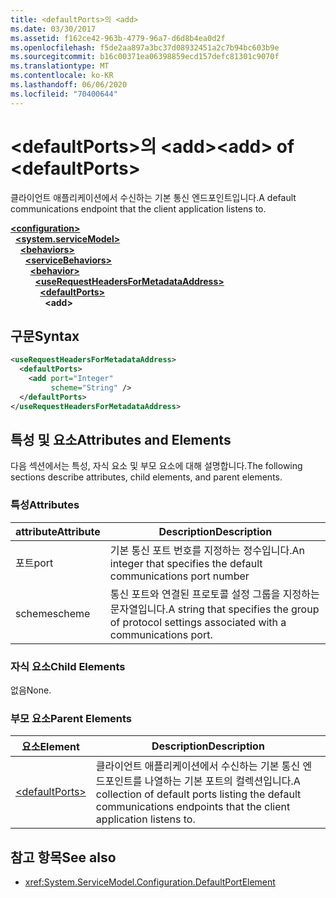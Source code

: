 ```yaml
---
title: <defaultPorts>의 <add>
ms.date: 03/30/2017
ms.assetid: f162ce42-963b-4779-96a7-d6d8b4ea0d2f
ms.openlocfilehash: f5de2aa897a3bc37d08932451a2c7b94bc603b9e
ms.sourcegitcommit: b16c00371ea06398859ecd157defc81301c9070f
ms.translationtype: MT
ms.contentlocale: ko-KR
ms.lasthandoff: 06/06/2020
ms.locfileid: "70400644"
---
```

# <a name="add-of-defaultports"></a><span data-ttu-id="84990-102">\<defaultPorts>의 \<add></span><span class="sxs-lookup"><span data-stu-id="84990-102">\<add> of \<defaultPorts></span></span>
<span data-ttu-id="84990-103">클라이언트 애플리케이션에서 수신하는 기본 통신 엔드포인트입니다.</span><span class="sxs-lookup"><span data-stu-id="84990-103">A default communications endpoint that the client application listens to.</span></span>  
  
[**\<configuration>**](../configuration-element.md)\
&nbsp;&nbsp;[**\<system.serviceModel>**](system-servicemodel.md)\
&nbsp;&nbsp;&nbsp;&nbsp;[**\<behaviors>**](behaviors.md)\
&nbsp;&nbsp;&nbsp;&nbsp;&nbsp;&nbsp;[**\<serviceBehaviors>**](servicebehaviors.md)\
&nbsp;&nbsp;&nbsp;&nbsp;&nbsp;&nbsp;&nbsp;&nbsp;[**\<behavior>**](behavior-of-servicebehaviors.md)\
&nbsp;&nbsp;&nbsp;&nbsp;&nbsp;&nbsp;&nbsp;&nbsp;&nbsp;&nbsp;[**\<useRequestHeadersForMetadataAddress>**](userequestheadersformetadataaddress.md)\
&nbsp;&nbsp;&nbsp;&nbsp;&nbsp;&nbsp;&nbsp;&nbsp;&nbsp;&nbsp;&nbsp;&nbsp;[**\<defaultPorts>**](defaultports.md)\
&nbsp;&nbsp;&nbsp;&nbsp;&nbsp;&nbsp;&nbsp;&nbsp;&nbsp;&nbsp;&nbsp;&nbsp;&nbsp;&nbsp;**\<add>**  
  
## <a name="syntax"></a><span data-ttu-id="84990-104">구문</span><span class="sxs-lookup"><span data-stu-id="84990-104">Syntax</span></span>  
  
```xml  
<useRequestHeadersForMetadataAddress>
  <defaultPorts>
    <add port="Integer"
         scheme="String" />
  </defaultPorts>
</useRequestHeadersForMetadataAddress>
```  
  
## <a name="attributes-and-elements"></a><span data-ttu-id="84990-105">특성 및 요소</span><span class="sxs-lookup"><span data-stu-id="84990-105">Attributes and Elements</span></span>  
 <span data-ttu-id="84990-106">다음 섹션에서는 특성, 자식 요소 및 부모 요소에 대해 설명합니다.</span><span class="sxs-lookup"><span data-stu-id="84990-106">The following sections describe attributes, child elements, and parent elements.</span></span>  
  
### <a name="attributes"></a><span data-ttu-id="84990-107">특성</span><span class="sxs-lookup"><span data-stu-id="84990-107">Attributes</span></span>  
  
|<span data-ttu-id="84990-108">attribute</span><span class="sxs-lookup"><span data-stu-id="84990-108">Attribute</span></span>|<span data-ttu-id="84990-109">Description</span><span class="sxs-lookup"><span data-stu-id="84990-109">Description</span></span>|  
|---------------|-----------------|  
|<span data-ttu-id="84990-110">포트</span><span class="sxs-lookup"><span data-stu-id="84990-110">port</span></span>|<span data-ttu-id="84990-111">기본 통신 포트 번호를 지정하는 정수입니다.</span><span class="sxs-lookup"><span data-stu-id="84990-111">An integer that specifies the default communications port number</span></span>|  
|<span data-ttu-id="84990-112">scheme</span><span class="sxs-lookup"><span data-stu-id="84990-112">scheme</span></span>|<span data-ttu-id="84990-113">통신 포트와 연결된 프로토콜 설정 그룹을 지정하는 문자열입니다.</span><span class="sxs-lookup"><span data-stu-id="84990-113">A string that specifies the group of protocol settings associated with a communications port.</span></span>|  
  
### <a name="child-elements"></a><span data-ttu-id="84990-114">자식 요소</span><span class="sxs-lookup"><span data-stu-id="84990-114">Child Elements</span></span>  
 <span data-ttu-id="84990-115">없음</span><span class="sxs-lookup"><span data-stu-id="84990-115">None.</span></span>  
  
### <a name="parent-elements"></a><span data-ttu-id="84990-116">부모 요소</span><span class="sxs-lookup"><span data-stu-id="84990-116">Parent Elements</span></span>  
  
|<span data-ttu-id="84990-117">요소</span><span class="sxs-lookup"><span data-stu-id="84990-117">Element</span></span>|<span data-ttu-id="84990-118">Description</span><span class="sxs-lookup"><span data-stu-id="84990-118">Description</span></span>|  
|-------------|-----------------|  
|[\<defaultPorts>](defaultports.md)|<span data-ttu-id="84990-119">클라이언트 애플리케이션에서 수신하는 기본 통신 엔드포인트를 나열하는 기본 포트의 컬렉션입니다.</span><span class="sxs-lookup"><span data-stu-id="84990-119">A collection of default ports listing the default communications endpoints that the client application listens to.</span></span>|  
  
## <a name="see-also"></a><span data-ttu-id="84990-120">참고 항목</span><span class="sxs-lookup"><span data-stu-id="84990-120">See also</span></span>

- <xref:System.ServiceModel.Configuration.DefaultPortElement>

